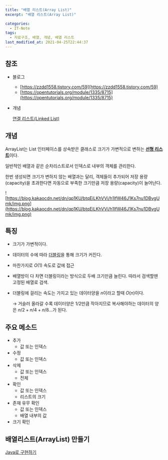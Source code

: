 ```yaml
---
title: "배열 리스트(Array List)"
excerpt: "배열 리스트(Array List)"

categories:
  - IT-Note
tags:
  - 자료구조, 배열, 개념, 배열 리스트
last_modified_at: 2021-04-25T22:44:37
---
```


## 참조

- 블로그
    - [https://zzdd1558.tistory.com/59](https://zzdd1558.tistory.com/59)
    - [https://opentutorials.org/module/1335/8715](https://opentutorials.org/module/1335/8715)
- 개념

    [연결 리스트(Linked List)](%E1%84%8B%E1%85%A7%E1%86%AB%E1%84%80%E1%85%A7%E1%86%AF%20%E1%84%85%E1%85%B5%E1%84%89%E1%85%B3%E1%84%90%E1%85%B3(Linked%20List)%2052144ea6b5c84a7c929468f654a5ab95.md)

## 개념

ArrayList는 List 인터페이스를 상속받은 클래스로 크기가 가변적으로 변하는 [**선형 리스트**](%E1%84%89%E1%85%A5%E1%86%AB%E1%84%92%E1%85%A7%E1%86%BC%20%E1%84%85%E1%85%B5%E1%84%89%E1%85%B3%E1%84%90%E1%85%B3(Linear%20List)%20df1c0dc7bd1b4c2f8c3e1b8d1e792a42.md)이다. 

일반적인 배열과 같은 순차리스트로서 인덱스로 내부의 객체를 관리한다.

한번 생성되면 크기가 변하지 않는 배열과는 달리, 객체들이 추가되어 저장 용량(capacity)을 초과한다면 자동으로 부족한 크기만큼 저장 용량(capacity)이 늘어난다.

![https://blog.kakaocdn.net/dn/qp1KU/btqEiLKhVVi/h1IfW46J1Ks7nu1DBvgUmk/img.png](https://blog.kakaocdn.net/dn/qp1KU/btqEiLKhVVi/h1IfW46J1Ks7nu1DBvgUmk/img.png)

## 특징

- 크기가 가변적이다.
- 데이터의 수에 따라 [더블링](%E1%84%83%E1%85%A5%E1%84%87%E1%85%B3%E1%86%AF%E1%84%85%E1%85%B5%E1%86%BC(Doubling%20of%20Array)%200805ac4302fd48479c70c21bd26ce596.md)을 통해 크기가 커진다.
- 마찬가지로 $O(1)$ 속도로 값에 접근
- 배열방이 다 차면 더블링이라는 방식으로 두배 크기만큼 늘린다. 따라서 검색할땐 고정된 배열로 검색.
- 더블링에 걸리는 속도는 가지고 있는 데이터양을 $n$이라고 할때 $O(n)$이다.

    → 거슬러 올라갈 수록 데이터양은 1/2만큼 작아지므로 복사해야하는 데이터의 양은  $n/2 + n/4 + n/8...$가 된다.

## 주요 메소드

- 추가
    - 값 또는 인덱스
- 수정
    - 값 또는 인덱스
- 삭제
    - 값 또는 인덱스
    - 전체
- 확인
    - 값 또는 인덱스
    - 리스트의 크기
- 존재 유무 확인
    - 값 또는 인덱스
    - 배열 내부의 값
- 크기 확인

## 배열리스트(ArrayList) 만들기

[Java로 구현하기](%E1%84%87%E1%85%A2%E1%84%8B%E1%85%A7%E1%86%AF%20%E1%84%85%E1%85%B5%E1%84%89%E1%85%B3%E1%84%90%E1%85%B3(Array%20List)%20311013d3791c464fa058ac9a1f31ff08/Java%E1%84%85%E1%85%A9%20%E1%84%80%E1%85%AE%E1%84%92%E1%85%A7%E1%86%AB%E1%84%92%E1%85%A1%E1%84%80%E1%85%B5%20d25b3d1a3cb649bea08068907e4b2bb2.md)